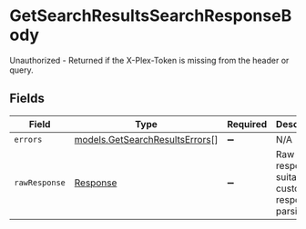 # GetSearchResultsSearchResponseBody

Unauthorized - Returned if the X-Plex-Token is missing from the header or query.


## Fields

| Field                                                                  | Type                                                                   | Required                                                               | Description                                                            |
| ---------------------------------------------------------------------- | ---------------------------------------------------------------------- | ---------------------------------------------------------------------- | ---------------------------------------------------------------------- |
| `errors`                                                               | [models.GetSearchResultsErrors](../models/getsearchresultserrors.md)[] | :heavy_minus_sign:                                                     | N/A                                                                    |
| `rawResponse`                                                          | [Response](https://developer.mozilla.org/en-US/docs/Web/API/Response)  | :heavy_minus_sign:                                                     | Raw HTTP response; suitable for custom response parsing                |